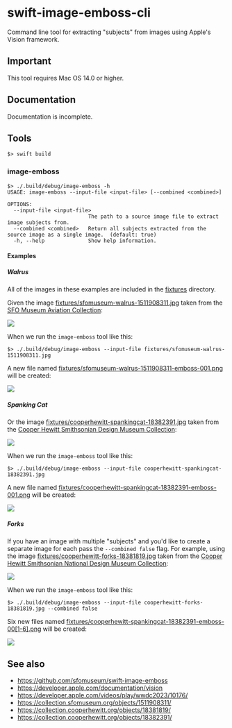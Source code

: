 # swift-image-emboss-cli

Command line tool for extracting "subjects" from images using Apple's Vision framework.

## Important

This tool requires Mac OS 14.0 or higher.

## Documentation

Documentation is incomplete.

## Tools

```
$> swift build
```

### image-emboss

```
$> ./.build/debug/image-emboss -h
USAGE: image-emboss --input-file <input-file> [--combined <combined>]

OPTIONS:
  --input-file <input-file>
                          The path to a source image file to extract image subjects from.
  --combined <combined>   Return all subjects extracted from the source image as a single image.  (default: true)
  -h, --help              Show help information.
```  

#### Examples

##### Walrus

All of the images in these examples are included in the [fixtures](fixtures) directory.

Given the image [fixtures/sfomuseum-walrus-1511908311.jpg](https://collection.sfomuseum.org/objects/1511908311/) taken from the [SFO Museum Aviation Collection](https://collection.sfomuseum.org/objects/1511908311/):

[![](fixtures/sfomuseum-walrus-1511908311.jpg)](https://collection.sfomuseum.org/objects/1511908311/)

When we run the `image-emboss` tool like this:

```
$> ./.build/debug/image-emboss --input-file fixtures/sfomuseum-walrus-1511908311.jpg
```

A new file named [fixtures/sfomuseum-walrus-1511908311-emboss-001.png](fixtures/sfomuseum-walrus-1511908311-emboss-001.png) will be created:

![](docs/images/swift-image-emboss-walrus.png)

##### Spanking Cat

Or the image [fixtures/cooperhewitt-spankingcat-18382391.jpg](https://collection.sfomuseum.org/objects/1511908311/) taken from the [Cooper Hewitt Smithsonian Design Museum Collection](https://collection.sfomuseum.org/objects/1511908311/):

[![](fixtures/cooperhewitt-spankingcat-18382391.jpg)](https://collection.sfomuseum.org/objects/1511908311/)

When we run the `image-emboss` tool like this:

```
$> ./.build/debug/image-emboss --input-file cooperhewitt-spankingcat-18382391.jpg
```

A new file named [fixtures/cooperhewitt-spankingcat-18382391-emboss-001.png](fixtures/cooperhewitt-spankingcat-18382391-emboss-001.png) will be created:

![](docs/images/swift-image-emboss-spankingcat.png)

##### Forks

If you have an image with multiple "subjects" and you'd like to create a separate image for each pass the `--combined false` flag. For example, using the image [fixtures/cooperhewitt-forks-18381819.jpg](https://collection.cooperhewitt.org/objects/18381819/) taken from the [Cooper Hewitt Smithsonian National Design Museum Collection](https://collection.cooperhewitt.org/objects/18381819/):

[![](fixtures/cooperhewitt-forks-18381819.jpg)](https://collection.sfomuseum.org/objects/18381819/)

When we run the `image-emboss` tool like this:

```
$> ./.build/debug/image-emboss --input-file cooperhewitt-forks-18381819.jpg --combined false
```

Six new files named [fixtures/cooperhewitt-spankingcat-18382391-emboss-00[1-6].png](fixtures/cooperhewitt-spankingcat-18382391-emboss-001.png) will be created:

![](docs/images/swift-image-emboss-forks.png)

## See also

* https://github.com/sfomuseum/swift-image-emboss
* https://developer.apple.com/documentation/vision
* https://developer.apple.com/videos/play/wwdc2023/10176/
* https://collection.sfomuseum.org/objects/1511908311/
* https://collection.cooperhewitt.org/objects/18381819/
* https://collection.cooperhewitt.org/objects/18382391/
